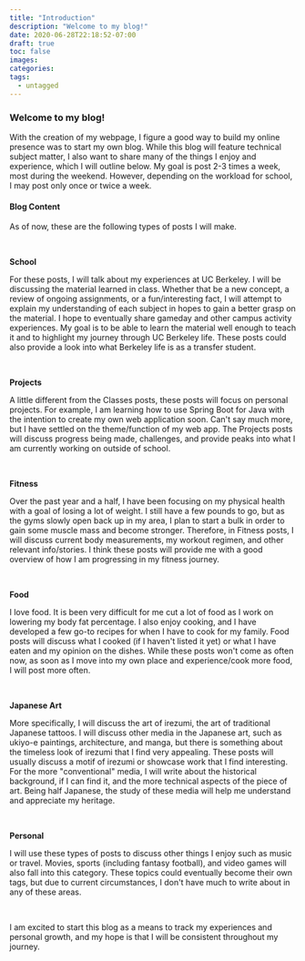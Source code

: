 ```yaml
---
title: "Introduction"
description: "Welcome to my blog!"
date: 2020-06-28T22:18:52-07:00
draft: true
toc: false
images:
categories:
tags:
  - untagged
---
```


### Welcome to my blog!

With the creation of my webpage, I figure a good way to
build my online presence was to start my own blog. While this
blog will feature technical subject matter, I also want to
share many of the things I enjoy and experience, which I will
outline below. My goal is post 2-3 times a week, most during
the weekend. However, depending on the workload for school, I may
post only once or twice a week.

#### Blog Content

As of now, these are the following types of posts I will make.

&nbsp;

**School**

For these posts, I will talk about my experiences at UC
Berkeley. I will be discussing the material learned in
class. Whether that be a new concept, a review of 
ongoing assignments, or a fun/interesting fact, I will attempt 
to explain my understanding of each subject in hopes to gain a 
better grasp on the material. I hope to eventually share
gameday and other campus activity experiences. 
My goal is to be able to learn the material well enough to 
teach it and to highlight my journey through UC Berkeley life. 
These posts could also provide a look into what Berkeley life
is as a transfer student.

&nbsp;

**Projects**

A little different from the Classes posts, these posts will
focus on personal projects. For example, I am learning how
to use Spring Boot for Java with the intention to create my 
own web application soon. Can't say much more, but I have 
settled on the theme/function of my web app. The Projects
posts will discuss progress being made, challenges, and provide
peaks into what I am currently working on outside of school.

&nbsp;

**Fitness**

Over the past year and a half, I have been focusing on my
physical health with a goal of losing a lot of weight. I
still have a few pounds to go, but as the gyms slowly open
back up in my area, I plan to start a bulk in order to
gain some muscle mass and become stronger. Therefore, in 
Fitness posts, I will discuss current body measurements, 
my workout regimen, and other relevant info/stories. I 
think these posts will provide me with a good overview of 
how I am progressing in my fitness journey.

&nbsp;

**Food**

I love food. It is been very difficult for me cut a lot
of food as I work on lowering my body fat percentage.
I also enjoy cooking, and I have developed a few go-to recipes
for when I have to cook for my family. Food posts will 
discuss what I cooked (if I haven't listed it yet) or what
I have eaten and my opinion on the dishes. While these posts 
won't come as often now, as soon as I move into my own place
and experience/cook more food, I will post more often.

&nbsp;

**Japanese Art**

More specifically, I will discuss the art of irezumi, the art of
traditional Japanese tattoos. I will discuss other media in the
Japanese art, such as ukiyo-e paintings, architecture, and manga,
but there is something about the timeless look of irezumi that I
find very appealing. These posts will usually discuss a motif of
irezumi or showcase work that I find interesting. For the more
"conventional" media, I will write about the historical background,
if I can find it, and the more technical aspects of the piece of
art. Being half Japanese, the study of these media will help me
understand and appreciate my heritage.

&nbsp;

**Personal**

I will use these types of posts to discuss other things I enjoy such
as music or travel. Movies, sports (including fantasy football), and 
video games will also fall into this category. These topics could 
eventually become their own tags, but due to current circumstances, 
I don't have much to write about in any of these areas.

&nbsp;

I am excited to start this blog as a means to track my experiences
and personal growth, and my hope is that I will be consistent
throughout my journey.
